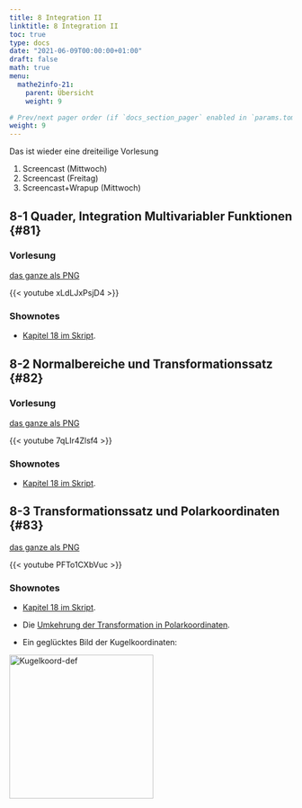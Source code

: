 ```yaml
---
title: 8 Integration II
linktitle: 8 Integration II
toc: true
type: docs
date: "2021-06-09T00:00:00+01:00"
draft: false
math: true
menu:
  mathe2info-21:
    parent: Übersicht
    weight: 9

# Prev/next pager order (if `docs_section_pager` enabled in `params.toml`)
weight: 9
---
```


Das ist wieder eine dreiteilige Vorlesung

1. Screencast (Mittwoch)
2. Screencast (Freitag)
3. Screencast+Wrapup (Mittwoch)

##  8-1 Quader, Integration Multivariabler Funktionen {#81}

### Vorlesung
[das ganze als PNG](../files/8-1-lecture.png)

{{< youtube xLdLJxPsjD4 >}}

### Shownotes

 * [Kapitel 18 im Skript](https://paperhive.org/documents/items/lsDNlcIGTmHL?a=d:7kgEp_HYDdne).

##  8-2 Normalbereiche und Transformationssatz {#82}

### Vorlesung
[das ganze als PNG](../files/8-2-lecture.png)

{{< youtube 7qLIr4Zlsf4 >}}

### Shownotes

 * [Kapitel 18 im Skript](https://paperhive.org/documents/items/lsDNlcIGTmHL?a=s:yud_mCu8c2V1).


## 8-3 Transformationssatz und Polarkoordinaten {#83}

[das ganze als PNG](../files/8-3-lecture.png)

{{< youtube PFTo1CXbVuc >}}

### Shownotes

 * [Kapitel 18 im Skript](https://paperhive.org/documents/items/lsDNlcIGTmHL?a=s:9s6zzVGd2dWp).

 * Die [Umkehrung der Transformation in Polarkoordinaten](https://de.wikipedia.org/wiki/Polarkoordinaten#Umrechnung_von_kartesischen_Koordinaten_in_Polarkoordinaten).
 * Ein gegl&uuml;cktes Bild der Kugelkoordinaten:

<a title="Ag2gaeh / CC BY-SA (https://creativecommons.org/licenses/by-sa/4.0)" href="https://commons.wikimedia.org/wiki/File:Kugelkoord-def.svg"><img width="256" alt="Kugelkoord-def" src="https://upload.wikimedia.org/wikipedia/commons/thumb/6/69/Kugelkoord-def.svg/256px-Kugelkoord-def.svg.png"></a>

<!--
## Wrapup Differenzierbarkeit

{{< youtube QFlv5SBfQ6w >}}
-->
